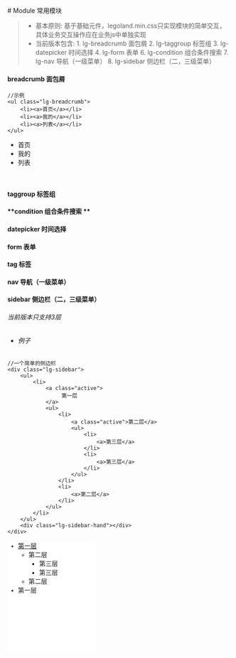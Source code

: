 <link href="/legoland.min.css"/>
# Module 常用模块
 
> - 基本原则: 基于基础元件，legoland.min.css只实现模块的简单交互，具体业务交互操作应在业务js中单独实现
> - 当前版本包含:
        1. lg-breadcrumb 面包屑
        2. lg-taggroup 标签组 
        3. lg-datepicker 时间选择 
        4. lg-form 表单 
        6. lg-condition 组合条件搜索
        7. lg-nav 导航（一级菜单）
        8. lg-sidebar 侧边栏（二，三级菜单） 
         

#### **breadcrumb 面包屑**
```
//示例
<ul class="lg-breadcrumb">
    <li><a>首页</a></li>
    <li><a>我的</a></li>
    <li><a>列表</a></li>
</ul>
```
<ul class="lg-breadcrumb">
    <li><a>首页</a></li>
    <li><a>我的</a></li>
    <li><a>列表</a></li>
</ul>
<br/>

#### **taggroup 标签组**

  
#### **condition 组合条件搜索 **
#### **datepicker 时间选择**
#### **form 表单** 
#### **tag 标签**
#### **nav 导航（一级菜单）**
#### **sidebar 侧边栏（二，三级菜单）**
######  当前版本只支持3层 
- ###### 例子        
```
//一个简单的侧边栏
<div class="lg-sidebar">
    <ul>
        <li>
            <a class="active">
                 第一层 
            </a>
            <ul>
                <li>
                    <a class="active">第二层</a>
                    <ul>
                        <li>
                            <a>第三层</a>
                        </li>
                        <li>
                            <a>第三层</a>
                        </li>
                    </ul>
                </li>
                <li>
                    <a>第二层</a>
                </li> 
            </ul>
        </li> 
    </ul>
    <div class="lg-sidebar-hand"></div>
</div>
```
<div style="width:200px;height:250px;background-color:white;font-family:Arial,'Microsoft Yahei'">
    <div class="lg-sidebar">
        <ul>
            <li>
                <a class="active" href="javascript:;">
                     第一层 
                </a>
                <ul>
                    <li>
                        <a class="active">第二层</a>
                        <ul>
                            <li>
                                <a>第三层</a>
                            </li>
                            <li>
                                <a>第三层</a>
                            </li>
                        </ul>
                    </li>
                    <li>
                        <a>第二层</a>
                    </li> 
                </ul>
            </li> 
            <li>
              <a>第一层</a>
            </li>
        </ul>        
    </div>
    <div class="lg-sidebar-hand"></div>
</div>
 
